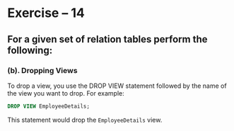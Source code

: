 # Exercise – 14

## For a given set of relation tables perform the following:

### (b). Dropping Views

To drop a view, you use the DROP VIEW statement followed by the name of the view you want to drop. For example:

```sql
DROP VIEW EmployeeDetails;
```

This statement would drop the `EmployeeDetails` view.
